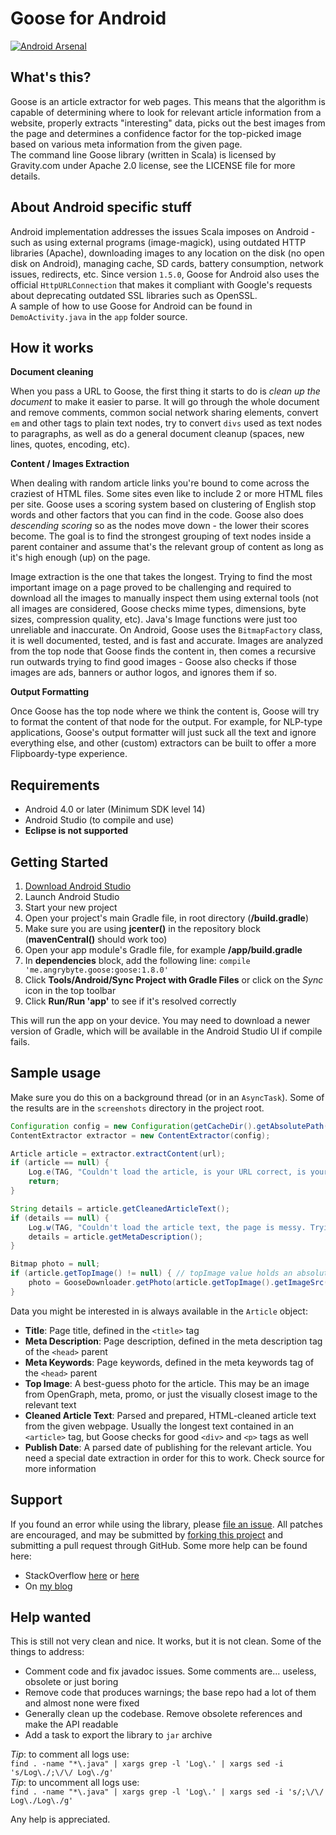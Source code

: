 Goose for Android
=================
[![Android Arsenal](https://img.shields.io/badge/Android%20Arsenal-goose-green.svg?style=true)](https://android-arsenal.com/details/1/4163)

What's this?
------------
Goose is an article extractor for web pages. This means that the algorithm is capable of determining where to look for relevant article information from a website, 
properly extracts "interesting" data, picks out the best images from the page and determines a confidence factor for the top-picked image based on various meta 
information from the given page.  
The command line Goose library (written in Scala) is licensed by Gravity.com under Apache 2.0 license, see the LICENSE file for more details.

About Android specific stuff
----------------------------
Android implementation addresses the issues Scala imposes on Android - such as using external programs (image-magick), using outdated HTTP libraries (Apache),
downloading images to any location on the disk (no open disk on Android), managing cache, SD cards, battery consumption, network issues, redirects, etc.
Since version `1.5.0`, Goose for Android also uses the official `HttpURLConnection` that makes it compliant with Google's requests about deprecating outdated
SSL libraries such as OpenSSL.  
A sample of how to use Goose for Android can be found in `DemoActivity.java` in the `app` folder source.

How it works
------------
**Document cleaning**

When you pass a URL to Goose, the first thing it starts to do is _clean up the document_ to make it easier to parse. It will go through the whole document and remove comments, common social network sharing elements, convert `em` and other tags to plain text nodes, try to convert `divs` used as text nodes to paragraphs, as well as do a general document cleanup (spaces, new lines, quotes, encoding, etc).

**Content / Images Extraction**

When dealing with random article links you're bound to come across the craziest of HTML files. Some sites even like to include 2 or more HTML files per site. Goose uses a scoring system based on clustering of English stop words and other factors that you can find in the code. Goose also does _descending scoring_ so as the nodes move down - the lower their scores become. The goal is to find the strongest grouping of text nodes inside a parent container and assume that's the relevant group of content as long as it's high enough (up) on the page.

Image extraction is the one that takes the longest. Trying to find the most important image on a page proved to be challenging and required to download all the images to manually inspect them using external tools (not all images are considered, Goose checks mime types, dimensions, byte sizes, compression quality, etc). Java's Image functions were just too unreliable and inaccurate. On Android, Goose uses the `BitmapFactory` class, it is well documented, tested, and is fast and accurate. Images are analyzed from the top node that Goose finds the content in, then comes a recursive run outwards trying to find good images - Goose also checks if those images are ads, banners or author logos, and ignores them if so.

**Output Formatting**

Once Goose has the top node where we think the content is, Goose will try to format the content of that node for the output. For example, for NLP-type applications, Goose's output formatter will just suck all the text and ignore everything else, and other (custom) extractors can be built to offer a more Flipboardy-type experience.

Requirements
------------
- Android 4.0 or later (Minimum SDK level 14)
- Android Studio (to compile and use)
- **Eclipse is not supported**

Getting Started
---------------
1. [Download Android Studio](http://developer.android.com/sdk/index.html)
2. Launch Android Studio
3. Start your new project
4. Open your project's main Gradle file, in root directory (**/build.gradle**)
5. Make sure you are using **jcenter()** in the repository block (**mavenCentral()** should work too)
6. Open your app module's Gradle file, for example **/app/build.gradle**
7. In **dependencies** block, add the following line: `compile 'me.angrybyte.goose:goose:1.8.0'`
8. Click **Tools/Android/Sync Project with Gradle Files** or click on the *Sync* icon in the top toolbar
9. Click **Run/Run 'app'** to see if it's resolved correctly

This will run the app on your device. You may need to download a newer version of Gradle, which will be available in the Android Studio UI if compile fails.

Sample usage
------------
Make sure you do this on a background thread (or in an `AsyncTask`). Some of the results are in the `screenshots` directory in the project root.
```java
Configuration config = new Configuration(getCacheDir().getAbsolutePath());
ContentExtractor extractor = new ContentExtractor(config);

Article article = extractor.extractContent(url);
if (article == null) {
    Log.e(TAG, "Couldn't load the article, is your URL correct, is your Internet working?");
    return;
}

String details = article.getCleanedArticleText();
if (details == null) {
    Log.w(TAG, "Couldn't load the article text, the page is messy. Trying with page description...");
    details = article.getMetaDescription();
}

Bitmap photo = null;
if (article.getTopImage() != null) { // topImage value holds an absolute URL
    photo = GooseDownloader.getPhoto(article.getTopImage().getImageSrc());
}
```

Data you might be interested in is always available in the `Article` object:
- **Title**: Page title, defined in the `<title>` tag
- **Meta Description**: Page description, defined in the meta description tag of the `<head>` parent
- **Meta Keywords**: Page keywords, defined in the meta keywords tag of the `<head>` parent
- **Top Image**: A best-guess photo for the article. This may be an image from OpenGraph, meta, promo, or just the visually closest image to the relevant text
- **Cleaned Article Text**: Parsed and prepared, HTML-cleaned article text from the given webpage. Usually the longest text contained in an `<article>` tag, but Goose checks for good `<div>` and `<p>` tags as well
- **Publish Date**: A parsed date of publishing for the relevant article. You need a special date extraction in order for this to work. Check source for more information

Support
-------
If you found an error while using the library, please [file an issue](https://github.com/milosmns/goose/issues/new).
All patches are encouraged, and may be submitted by [forking this project](https://github.com/milosmns/goose/fork) and
submitting a pull request through GitHub.
Some more help can be found here:
- StackOverflow [here](http://stackoverflow.com/questions/tagged/goose) or [here](http://stackoverflow.com/questions/tagged/goose-android)
- On [my blog](http://angrybyte.me)

Help wanted
-----------
This is still not very clean and nice. It works, but it is not clean. Some of the things to address:

- Comment code and fix javadoc issues. Some comments are... useless, obsolete or just boring
- Remove code that produces warnings; the base repo had a lot of them and almost none were fixed
- Generally clean up the codebase. Remove obsolete references and make the API readable
- Add a task to export the library to `jar` archive

_Tip_: to comment all logs use:  
```find . -name "*\.java" | xargs grep -l 'Log\.' | xargs sed -i 's/Log\./;\/\/ Log\./g'```  
_Tip_: to uncomment all logs use:  
```find . -name "*\.java" | xargs grep -l 'Log\.' | xargs sed -i 's/;\/\/ Log\./Log\./g'```

Any help is appreciated.
